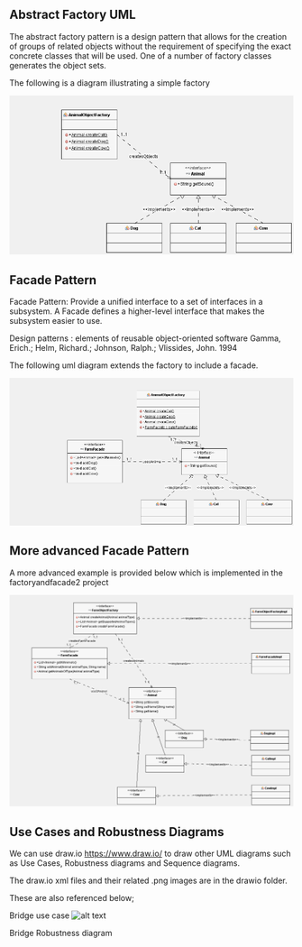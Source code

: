 ## Abstract Factory UML
The abstract factory pattern is a design pattern that allows for the creation of groups of related objects without the requirement of specifying the exact concrete classes that will be used. One of a number of factory classes generates the object sets.

The following is a diagram illustrating a simple factory

![alt text](../UMLfactoryandfacade/images/factorydiagram.png "Figure factorydiagram.png")

## Facade Pattern

Facade Pattern: Provide a unified interface to a set of interfaces in a subsystem. A Facade defines a higher-level interface that makes the subsystem easier to use.

Design patterns : elements of reusable object-oriented software
Gamma, Erich.; Helm, Richard.; Johnson, Ralph.; Vlissides, John.
1994

The following uml diagram extends the factory to include a facade. 

![alt text](../UMLfactoryandfacade/images/facadediagram.png "Figure facadediagram.png")

## More advanced Facade Pattern

A more advanced example is provided below which is implemented in the factoryandfacade2 project

![alt text](../UMLfactoryandfacade/images/facadediagram2.png "Figure facadediagram2.png" )

## Use Cases and Robustness Diagrams

We can use draw.io https://www.draw.io/ to draw other UML diagrams such as Use Cases, Robustness diagrams and Sequence diagrams. 

The draw.io xml files and their related .png images are in the drawio folder. 

These are also referenced below;

Bridge use case
![alt text](../UMLfactoryandfacade/drawio/factorydiagram.png "Figure factorydiagram.png")

Bridge Robustness diagram




